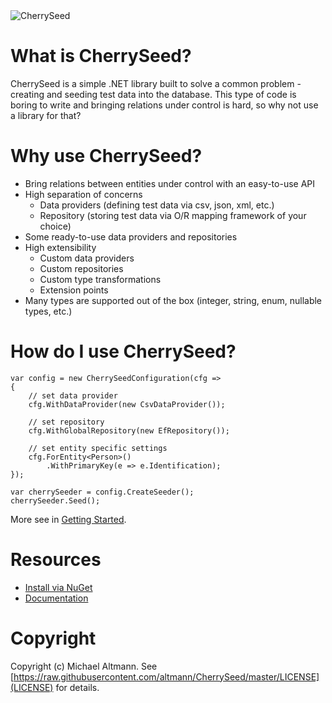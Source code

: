 <img src="https://github.com/altmann/CherrySeed/blob/master/CherrySeed-Icon-With-Name-small.png" alt="CherrySeed"/>

# What is CherrySeed?
CherrySeed is a simple .NET library built to solve a common problem - creating and seeding test data into the database. This type of code is boring to write and bringing relations under control is hard, so why not use a library for that?

# Why use CherrySeed?
- Bring relations between entities under control with an easy-to-use API 
- High separation of concerns
  - Data providers (defining test data via csv, json, xml, etc.)
  - Repository (storing test data via O/R mapping framework of your choice)
- Some ready-to-use data providers and repositories
- High extensibility
    - Custom data providers
    - Custom repositories
    - Custom type transformations
    - Extension points
- Many types are supported out of the box (integer, string, enum, nullable types, etc.)

# How do I use CherrySeed?

    var config = new CherrySeedConfiguration(cfg =>
    {
        // set data provider
        cfg.WithDataProvider(new CsvDataProvider());

        // set repository
        cfg.WithGlobalRepository(new EfRepository());

        // set entity specific settings
        cfg.ForEntity<Person>()
            .WithPrimaryKey(e => e.Identification);
    });

    var cherrySeeder = config.CreateSeeder();
    cherrySeeder.Seed();

More see in [Getting Started](https://github.com/altmann/CherrySeed/wiki/Getting-Started).

# Resources
- [Install via NuGet](https://www.nuget.org/packages?q=CherrySeed)
- [Documentation](https://github.com/altmann/CherrySeed/wiki/Getting-Started)

# Copyright

Copyright (c) Michael Altmann. See [https://raw.githubusercontent.com/altmann/CherrySeed/master/LICENSE](LICENSE) for details.
